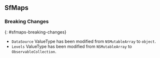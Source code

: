 ## SfMaps

### Breaking Changes
{: #sfmaps-breaking-changes}

* `DataSource` ValueType has been modified from `NSMutableArray` to `object`.
* `Levels` ValueType has been modified from `NSMutableArray` to `ObservableCollection`.
